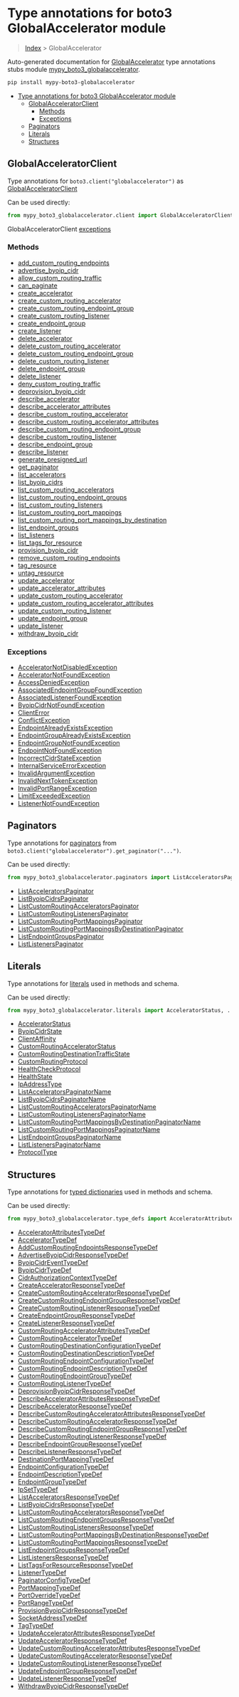 # Type annotations for boto3 GlobalAccelerator module

> [Index](../README.md) > GlobalAccelerator

Auto-generated documentation for [GlobalAccelerator](https://boto3.amazonaws.com/v1/documentation/api/latest/reference/services/globalaccelerator.html#GlobalAccelerator)
type annotations stubs module [mypy_boto3_globalaccelerator](https://pypi.org/project/mypy-boto3-globalaccelerator/).

```bash
pip install mypy-boto3-globalaccelerator
```

- [Type annotations for boto3 GlobalAccelerator module](#type-annotations-for-boto3-globalaccelerator-module)
  - [GlobalAcceleratorClient](#globalacceleratorclient)
    - [Methods](#methods)
    - [Exceptions](#exceptions)
  - [Paginators](#paginators)
  - [Literals](#literals)
  - [Structures](#structures)

## GlobalAcceleratorClient

Type annotations for  `boto3.client("globalaccelerator")` as [GlobalAcceleratorClient](./client.md)

Can be used directly:

```python
from mypy_boto3_globalaccelerator.client import GlobalAcceleratorClient
```


GlobalAcceleratorClient [exceptions](./client.md#exceptions)



### Methods
- [add_custom_routing_endpoints](./client.md#add-custom-routing-endpoints)
- [advertise_byoip_cidr](./client.md#advertise-byoip-cidr)
- [allow_custom_routing_traffic](./client.md#allow-custom-routing-traffic)
- [can_paginate](./client.md#can-paginate)
- [create_accelerator](./client.md#create-accelerator)
- [create_custom_routing_accelerator](./client.md#create-custom-routing-accelerator)
- [create_custom_routing_endpoint_group](./client.md#create-custom-routing-endpoint-group)
- [create_custom_routing_listener](./client.md#create-custom-routing-listener)
- [create_endpoint_group](./client.md#create-endpoint-group)
- [create_listener](./client.md#create-listener)
- [delete_accelerator](./client.md#delete-accelerator)
- [delete_custom_routing_accelerator](./client.md#delete-custom-routing-accelerator)
- [delete_custom_routing_endpoint_group](./client.md#delete-custom-routing-endpoint-group)
- [delete_custom_routing_listener](./client.md#delete-custom-routing-listener)
- [delete_endpoint_group](./client.md#delete-endpoint-group)
- [delete_listener](./client.md#delete-listener)
- [deny_custom_routing_traffic](./client.md#deny-custom-routing-traffic)
- [deprovision_byoip_cidr](./client.md#deprovision-byoip-cidr)
- [describe_accelerator](./client.md#describe-accelerator)
- [describe_accelerator_attributes](./client.md#describe-accelerator-attributes)
- [describe_custom_routing_accelerator](./client.md#describe-custom-routing-accelerator)
- [describe_custom_routing_accelerator_attributes](./client.md#describe-custom-routing-accelerator-attributes)
- [describe_custom_routing_endpoint_group](./client.md#describe-custom-routing-endpoint-group)
- [describe_custom_routing_listener](./client.md#describe-custom-routing-listener)
- [describe_endpoint_group](./client.md#describe-endpoint-group)
- [describe_listener](./client.md#describe-listener)
- [generate_presigned_url](./client.md#generate-presigned-url)
- [get_paginator](./client.md#get-paginator)
- [list_accelerators](./client.md#list-accelerators)
- [list_byoip_cidrs](./client.md#list-byoip-cidrs)
- [list_custom_routing_accelerators](./client.md#list-custom-routing-accelerators)
- [list_custom_routing_endpoint_groups](./client.md#list-custom-routing-endpoint-groups)
- [list_custom_routing_listeners](./client.md#list-custom-routing-listeners)
- [list_custom_routing_port_mappings](./client.md#list-custom-routing-port-mappings)
- [list_custom_routing_port_mappings_by_destination](./client.md#list-custom-routing-port-mappings-by-destination)
- [list_endpoint_groups](./client.md#list-endpoint-groups)
- [list_listeners](./client.md#list-listeners)
- [list_tags_for_resource](./client.md#list-tags-for-resource)
- [provision_byoip_cidr](./client.md#provision-byoip-cidr)
- [remove_custom_routing_endpoints](./client.md#remove-custom-routing-endpoints)
- [tag_resource](./client.md#tag-resource)
- [untag_resource](./client.md#untag-resource)
- [update_accelerator](./client.md#update-accelerator)
- [update_accelerator_attributes](./client.md#update-accelerator-attributes)
- [update_custom_routing_accelerator](./client.md#update-custom-routing-accelerator)
- [update_custom_routing_accelerator_attributes](./client.md#update-custom-routing-accelerator-attributes)
- [update_custom_routing_listener](./client.md#update-custom-routing-listener)
- [update_endpoint_group](./client.md#update-endpoint-group)
- [update_listener](./client.md#update-listener)
- [withdraw_byoip_cidr](./client.md#withdraw-byoip-cidr)




### Exceptions
- [AcceleratorNotDisabledException](./client.md#acceleratornotdisabledexception)
- [AcceleratorNotFoundException](./client.md#acceleratornotfoundexception)
- [AccessDeniedException](./client.md#accessdeniedexception)
- [AssociatedEndpointGroupFoundException](./client.md#associatedendpointgroupfoundexception)
- [AssociatedListenerFoundException](./client.md#associatedlistenerfoundexception)
- [ByoipCidrNotFoundException](./client.md#byoipcidrnotfoundexception)
- [ClientError](./client.md#clienterror)
- [ConflictException](./client.md#conflictexception)
- [EndpointAlreadyExistsException](./client.md#endpointalreadyexistsexception)
- [EndpointGroupAlreadyExistsException](./client.md#endpointgroupalreadyexistsexception)
- [EndpointGroupNotFoundException](./client.md#endpointgroupnotfoundexception)
- [EndpointNotFoundException](./client.md#endpointnotfoundexception)
- [IncorrectCidrStateException](./client.md#incorrectcidrstateexception)
- [InternalServiceErrorException](./client.md#internalserviceerrorexception)
- [InvalidArgumentException](./client.md#invalidargumentexception)
- [InvalidNextTokenException](./client.md#invalidnexttokenexception)
- [InvalidPortRangeException](./client.md#invalidportrangeexception)
- [LimitExceededException](./client.md#limitexceededexception)
- [ListenerNotFoundException](./client.md#listenernotfoundexception)






## Paginators

Type annotations for [paginators](./paginators.md) from `boto3.client("globalaccelerator").get_paginator("...")`.

Can be used directly:

```python
from mypy_boto3_globalaccelerator.paginators import ListAcceleratorsPaginator, ...
```

- [ListAcceleratorsPaginator](./paginators.md#listacceleratorspaginator)
- [ListByoipCidrsPaginator](./paginators.md#listbyoipcidrspaginator)
- [ListCustomRoutingAcceleratorsPaginator](./paginators.md#listcustomroutingacceleratorspaginator)
- [ListCustomRoutingListenersPaginator](./paginators.md#listcustomroutinglistenerspaginator)
- [ListCustomRoutingPortMappingsPaginator](./paginators.md#listcustomroutingportmappingspaginator)
- [ListCustomRoutingPortMappingsByDestinationPaginator](./paginators.md#listcustomroutingportmappingsbydestinationpaginator)
- [ListEndpointGroupsPaginator](./paginators.md#listendpointgroupspaginator)
- [ListListenersPaginator](./paginators.md#listlistenerspaginator)






## Literals

Type annotations for [literals](./literals.md) used in methods and schema.

Can be used directly:

```python
from mypy_boto3_globalaccelerator.literals import AcceleratorStatus, ...
```

- [AcceleratorStatus](./literals.md#acceleratorstatus)
- [ByoipCidrState](./literals.md#byoipcidrstate)
- [ClientAffinity](./literals.md#clientaffinity)
- [CustomRoutingAcceleratorStatus](./literals.md#customroutingacceleratorstatus)
- [CustomRoutingDestinationTrafficState](./literals.md#customroutingdestinationtrafficstate)
- [CustomRoutingProtocol](./literals.md#customroutingprotocol)
- [HealthCheckProtocol](./literals.md#healthcheckprotocol)
- [HealthState](./literals.md#healthstate)
- [IpAddressType](./literals.md#ipaddresstype)
- [ListAcceleratorsPaginatorName](./literals.md#listacceleratorspaginatorname)
- [ListByoipCidrsPaginatorName](./literals.md#listbyoipcidrspaginatorname)
- [ListCustomRoutingAcceleratorsPaginatorName](./literals.md#listcustomroutingacceleratorspaginatorname)
- [ListCustomRoutingListenersPaginatorName](./literals.md#listcustomroutinglistenerspaginatorname)
- [ListCustomRoutingPortMappingsByDestinationPaginatorName](./literals.md#listcustomroutingportmappingsbydestinationpaginatorname)
- [ListCustomRoutingPortMappingsPaginatorName](./literals.md#listcustomroutingportmappingspaginatorname)
- [ListEndpointGroupsPaginatorName](./literals.md#listendpointgroupspaginatorname)
- [ListListenersPaginatorName](./literals.md#listlistenerspaginatorname)
- [ProtocolType](./literals.md#protocoltype)




## Structures


Type annotations for [typed dictionaries](./type_defs.md) used in methods and schema.

Can be used directly:

```python
from mypy_boto3_globalaccelerator.type_defs import AcceleratorAttributesTypeDef, ...
```

- [AcceleratorAttributesTypeDef](./type_defs.md#acceleratorattributestypedef)
- [AcceleratorTypeDef](./type_defs.md#acceleratortypedef)
- [AddCustomRoutingEndpointsResponseTypeDef](./type_defs.md#addcustomroutingendpointsresponsetypedef)
- [AdvertiseByoipCidrResponseTypeDef](./type_defs.md#advertisebyoipcidrresponsetypedef)
- [ByoipCidrEventTypeDef](./type_defs.md#byoipcidreventtypedef)
- [ByoipCidrTypeDef](./type_defs.md#byoipcidrtypedef)
- [CidrAuthorizationContextTypeDef](./type_defs.md#cidrauthorizationcontexttypedef)
- [CreateAcceleratorResponseTypeDef](./type_defs.md#createacceleratorresponsetypedef)
- [CreateCustomRoutingAcceleratorResponseTypeDef](./type_defs.md#createcustomroutingacceleratorresponsetypedef)
- [CreateCustomRoutingEndpointGroupResponseTypeDef](./type_defs.md#createcustomroutingendpointgroupresponsetypedef)
- [CreateCustomRoutingListenerResponseTypeDef](./type_defs.md#createcustomroutinglistenerresponsetypedef)
- [CreateEndpointGroupResponseTypeDef](./type_defs.md#createendpointgroupresponsetypedef)
- [CreateListenerResponseTypeDef](./type_defs.md#createlistenerresponsetypedef)
- [CustomRoutingAcceleratorAttributesTypeDef](./type_defs.md#customroutingacceleratorattributestypedef)
- [CustomRoutingAcceleratorTypeDef](./type_defs.md#customroutingacceleratortypedef)
- [CustomRoutingDestinationConfigurationTypeDef](./type_defs.md#customroutingdestinationconfigurationtypedef)
- [CustomRoutingDestinationDescriptionTypeDef](./type_defs.md#customroutingdestinationdescriptiontypedef)
- [CustomRoutingEndpointConfigurationTypeDef](./type_defs.md#customroutingendpointconfigurationtypedef)
- [CustomRoutingEndpointDescriptionTypeDef](./type_defs.md#customroutingendpointdescriptiontypedef)
- [CustomRoutingEndpointGroupTypeDef](./type_defs.md#customroutingendpointgrouptypedef)
- [CustomRoutingListenerTypeDef](./type_defs.md#customroutinglistenertypedef)
- [DeprovisionByoipCidrResponseTypeDef](./type_defs.md#deprovisionbyoipcidrresponsetypedef)
- [DescribeAcceleratorAttributesResponseTypeDef](./type_defs.md#describeacceleratorattributesresponsetypedef)
- [DescribeAcceleratorResponseTypeDef](./type_defs.md#describeacceleratorresponsetypedef)
- [DescribeCustomRoutingAcceleratorAttributesResponseTypeDef](./type_defs.md#describecustomroutingacceleratorattributesresponsetypedef)
- [DescribeCustomRoutingAcceleratorResponseTypeDef](./type_defs.md#describecustomroutingacceleratorresponsetypedef)
- [DescribeCustomRoutingEndpointGroupResponseTypeDef](./type_defs.md#describecustomroutingendpointgroupresponsetypedef)
- [DescribeCustomRoutingListenerResponseTypeDef](./type_defs.md#describecustomroutinglistenerresponsetypedef)
- [DescribeEndpointGroupResponseTypeDef](./type_defs.md#describeendpointgroupresponsetypedef)
- [DescribeListenerResponseTypeDef](./type_defs.md#describelistenerresponsetypedef)
- [DestinationPortMappingTypeDef](./type_defs.md#destinationportmappingtypedef)
- [EndpointConfigurationTypeDef](./type_defs.md#endpointconfigurationtypedef)
- [EndpointDescriptionTypeDef](./type_defs.md#endpointdescriptiontypedef)
- [EndpointGroupTypeDef](./type_defs.md#endpointgrouptypedef)
- [IpSetTypeDef](./type_defs.md#ipsettypedef)
- [ListAcceleratorsResponseTypeDef](./type_defs.md#listacceleratorsresponsetypedef)
- [ListByoipCidrsResponseTypeDef](./type_defs.md#listbyoipcidrsresponsetypedef)
- [ListCustomRoutingAcceleratorsResponseTypeDef](./type_defs.md#listcustomroutingacceleratorsresponsetypedef)
- [ListCustomRoutingEndpointGroupsResponseTypeDef](./type_defs.md#listcustomroutingendpointgroupsresponsetypedef)
- [ListCustomRoutingListenersResponseTypeDef](./type_defs.md#listcustomroutinglistenersresponsetypedef)
- [ListCustomRoutingPortMappingsByDestinationResponseTypeDef](./type_defs.md#listcustomroutingportmappingsbydestinationresponsetypedef)
- [ListCustomRoutingPortMappingsResponseTypeDef](./type_defs.md#listcustomroutingportmappingsresponsetypedef)
- [ListEndpointGroupsResponseTypeDef](./type_defs.md#listendpointgroupsresponsetypedef)
- [ListListenersResponseTypeDef](./type_defs.md#listlistenersresponsetypedef)
- [ListTagsForResourceResponseTypeDef](./type_defs.md#listtagsforresourceresponsetypedef)
- [ListenerTypeDef](./type_defs.md#listenertypedef)
- [PaginatorConfigTypeDef](./type_defs.md#paginatorconfigtypedef)
- [PortMappingTypeDef](./type_defs.md#portmappingtypedef)
- [PortOverrideTypeDef](./type_defs.md#portoverridetypedef)
- [PortRangeTypeDef](./type_defs.md#portrangetypedef)
- [ProvisionByoipCidrResponseTypeDef](./type_defs.md#provisionbyoipcidrresponsetypedef)
- [SocketAddressTypeDef](./type_defs.md#socketaddresstypedef)
- [TagTypeDef](./type_defs.md#tagtypedef)
- [UpdateAcceleratorAttributesResponseTypeDef](./type_defs.md#updateacceleratorattributesresponsetypedef)
- [UpdateAcceleratorResponseTypeDef](./type_defs.md#updateacceleratorresponsetypedef)
- [UpdateCustomRoutingAcceleratorAttributesResponseTypeDef](./type_defs.md#updatecustomroutingacceleratorattributesresponsetypedef)
- [UpdateCustomRoutingAcceleratorResponseTypeDef](./type_defs.md#updatecustomroutingacceleratorresponsetypedef)
- [UpdateCustomRoutingListenerResponseTypeDef](./type_defs.md#updatecustomroutinglistenerresponsetypedef)
- [UpdateEndpointGroupResponseTypeDef](./type_defs.md#updateendpointgroupresponsetypedef)
- [UpdateListenerResponseTypeDef](./type_defs.md#updatelistenerresponsetypedef)
- [WithdrawByoipCidrResponseTypeDef](./type_defs.md#withdrawbyoipcidrresponsetypedef)
